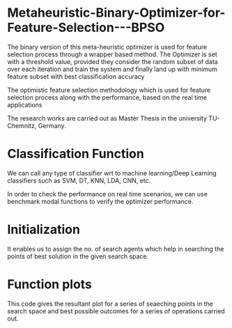 # Metaheuristic-Binary-Optimizer-for-Feature-Selection---BPSO
The binary version of this meta-heuristic optimizer is used for feature selection process through a wrapper based method. The Optimizer is set with a threshold value, provided they consider the random subset of data over each iteration and train the system and finally land up with minimum feature subset with best classification accuracy

The optimistic feature selection methodology which is used for feature selection process along with the performance, based on the real time applications

The research works are carried out as Master Thesis in the university TU-Chemnitz, Germany.

# Classification Function
We can call any type of classifier wrt to machine learning/Deep Learning classifiers such as SVM, DT, KNN, LDA, CNN, etc.

In order to check the performance on real time scenarios, we can use benchmark modal functions to verify the optimizer performance.

# Initialization
It enables us to assign the no. of search agents which help in searching the points of best solution in the given search space.

# Function plots
This code gives the resultant plot for a series of seaeching points in the search space and best possible outcomes for a series of operations carried out.

